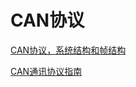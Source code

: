 # CAN协议

[CAN协议，系统结构和帧结构](https://www.cnblogs.com/pejoicen/p/3986587.html)

[CAN通讯协议指南](https://zhuanlan.zhihu.com/p/162708070)
